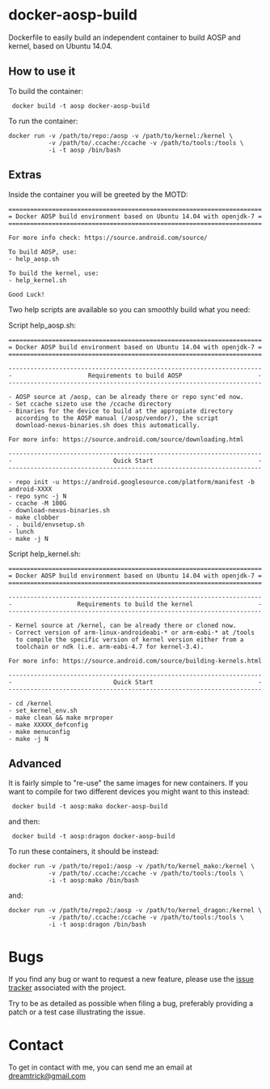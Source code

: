 docker-aosp-build
=================

Dockerfile to easily build an independent container to build AOSP and kernel, based on Ubuntu 14.04.

How to use it
-------------

To build the container:

     docker build -t aosp docker-aosp-build

To run the container:

    docker run -v /path/to/repo:/aosp -v /path/to/kernel:/kernel \
               -v /path/to/.ccache:/ccache -v /path/to/tools:/tools \
               -i -t aosp /bin/bash


Extras
------
Inside the container you will be greeted by the MOTD:

    ======================================================================
    = Docker AOSP build environment based on Ubuntu 14.04 with openjdk-7 =
    ======================================================================

    For more info check: https://source.android.com/source/

    To build AOSP, use:
    - help_aosp.sh

    To build the kernel, use:
    - help_kernel.sh

    Good Luck!


Two help scripts are available so you can smoothly build what you need:

Script help_aosp.sh:
    
    ======================================================================
    = Docker AOSP build environment based on Ubuntu 14.04 with openjdk-7 =
    ======================================================================

    ----------------------------------------------------------------------
    -                     Requirements to build AOSP                     -
    ----------------------------------------------------------------------

    - AOSP source at /aosp, can be already there or repo sync'ed now.
    - Set ccache sizeto use the /ccache directory
    - Binaries for the device to build at the appropiate directory
      according to the AOSP manual (/aosp/vendor/), the script
      download-nexus-binaries.sh does this automatically.

    For more info: https://source.android.com/source/downloading.html

    ----------------------------------------------------------------------
    -                            Quick Start                             -
    ----------------------------------------------------------------------

    - repo init -u https://android.googlesource.com/platform/manifest -b android-XXXX
    - repo sync -j N
    - ccache -M 100G
    - download-nexus-binaries.sh
    - make clobber
    - . build/envsetup.sh
    - lunch
    - make -j N



Script help_kernel.sh:
    
    ======================================================================
    = Docker AOSP build environment based on Ubuntu 14.04 with openjdk-7 =
    ======================================================================

    ----------------------------------------------------------------------
    -                  Requirements to build the kernel                  -
    ----------------------------------------------------------------------

    - Kernel source at /kernel, can be already there or cloned now.
    - Correct version of arm-linux-androideabi-* or arm-eabi-* at /tools
      to compile the specific version of kernel version either from a
      toolchain or ndk (i.e. arm-eabi-4.7 for kernel-3.4).

    For more info: https://source.android.com/source/building-kernels.html

    ----------------------------------------------------------------------
    -                            Quick Start                             -
    ----------------------------------------------------------------------

    - cd /kernel
    - set_kernel_env.sh
    - make clean && make mrproper
    - make XXXXX_defconfig
    - make menuconfig
    - make -j N

Advanced
--------

It is fairly simple to "re-use" the same images for new containers.
If you want to compile for two different devices you might want to this instead:

     docker build -t aosp:mako docker-aosp-build

and then:

     docker build -t aosp:dragon docker-aosp-build

To run these containers, it should be instead:

    docker run -v /path/to/repo1:/aosp -v /path/to/kernel_mako:/kernel \
               -v /path/to/.ccache:/ccache -v /path/to/tools:/tools \
               -i -t aosp:mako /bin/bash

and:

    docker run -v /path/to/repo2:/aosp -v /path/to/kernel_dragon:/kernel \
               -v /path/to/.ccache:/ccache -v /path/to/tools:/tools \
               -i -t aosp:dragon /bin/bash



Bugs
====
If you find any bug or want to request a new feature, please use
the [issue tracker](https://github.com/Fenisu/docker-aosp-build/issues)
associated with the project.

Try to be as detailed as possible when filing a bug, preferably providing a
patch or a test case illustrating the issue.

Contact
=======
To get in contact with me, you can send me an email at
dreamtrick@gmail.com

